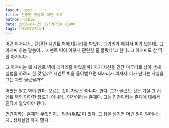 ```yaml
---
layout: post
title: 진중권 현상에 대한 소고
author: drkim
date: 2006-04-25 22:26:08 +0900
tags: [깨달음의대화]
---
```


  
어떤 아저씨가.. 단단한 시멘트 벽에 대가리를 박았다. 대가리가 깨져서 피가 났는데.. 그 아저씨 하는 말씀이.. '시멘트 벽이 이렇게 단단한 줄 몰랐다'고 한다. 그 아저씨도 참 딱한 아저씨다.
  

  
그 아저씨는 왜 시멘트 벽에 대가리를 박았을까? 자기 자신을 인간 마루따로 삼아 생체실험을 하려고 한 것일까? 시멘트 벽을 들이받으면 대가리가 깨져서 피가 난다는 사실을 그는 과연 몰랐을까?
  

  
어쨌든 알고 봐야 한다. 모르는 것이 자랑은 아니다. 한다. 그가 몰랐던 것은 기실 그 시멘트 벽의 단단한 정도가 아니라.. 인간이라는 존재다. 그는 인간이라는 존재에 대해서 진작에 알았어야 했다. 
  

  
인간이라는 존재가 무엇인지... 빙점(氷點)이 있다. 그 점을 넘기면 어떤 일이 일어나는지.. 생체실험 하지 말자.